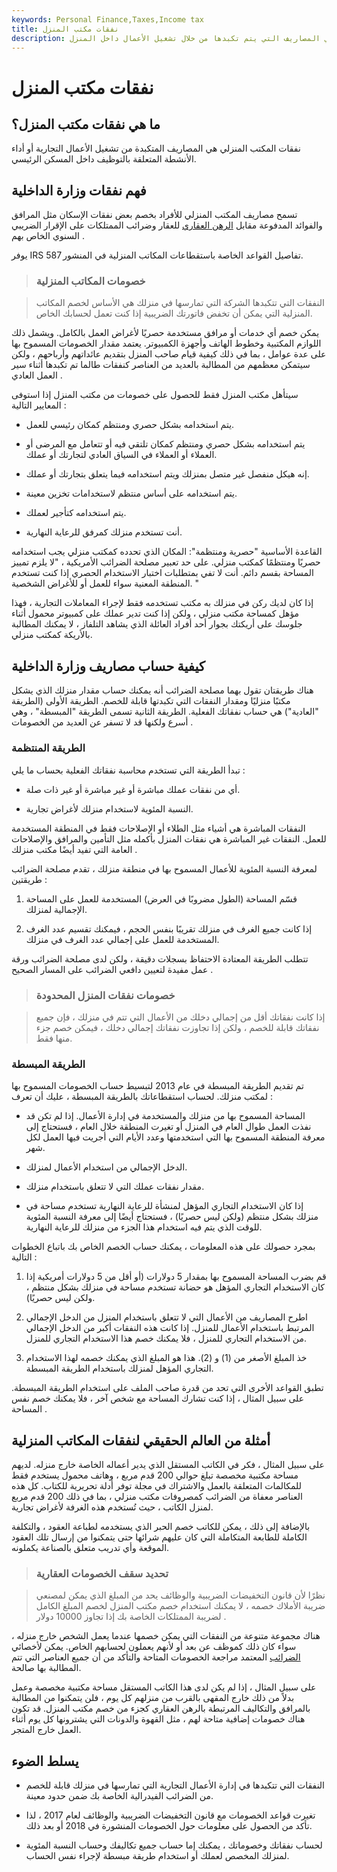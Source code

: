 ```yaml
---
keywords: Personal Finance,Taxes,Income tax
title: نفقات مكتب المنزل
description: مصاريف المكتب المنزلي هي المصاريف التي يتم تكبدها من خلال تشغيل الأعمال داخل المنزل.
---
```


# نفقات مكتب المنزل
## ما هي نفقات مكتب المنزل؟

نفقات المكتب المنزلي هي المصاريف المتكبدة من تشغيل الأعمال التجارية أو أداء الأنشطة المتعلقة بالتوظيف داخل المسكن الرئيسي.

## فهم نفقات وزارة الداخلية

تسمح مصاريف المكتب المنزلي للأفراد بخصم بعض نفقات الإسكان مثل المرافق والفوائد المدفوعة مقابل [الرهن العقاري](/mortgage) للعقار وضرائب الممتلكات على الإقرار الضريبي السنوي الخاص بهم .

يوفر IRS تفاصيل القواعد الخاصة باستقطاعات المكاتب المنزلية في المنشور 587.

> ### خصومات المكاتب المنزلية

> النفقات التي تتكبدها الشركة التي تمارسها في منزلك هي الأساس لخصم المكاتب المنزلية التي يمكن أن تخفض فاتورتك الضريبية إذا كنت تعمل لحسابك الخاص.

>

يمكن خصم أي خدمات أو مرافق مستخدمة حصريًا لأغراض العمل بالكامل. ويشمل ذلك اللوازم المكتبية وخطوط الهاتف وأجهزة الكمبيوتر. يعتمد مقدار الخصومات المسموح بها على عدة عوامل ، بما في ذلك كيفية قيام صاحب المنزل بتقديم عائداتهم وأرباحهم ، ولكن سيتمكن معظمهم من المطالبة بالعديد من العناصر كنفقات طالما تم تكبدها أثناء سير العمل العادي .

سيتأهل مكتب المنزل فقط للحصول على خصومات من مكتب المنزل إذا استوفى المعايير التالية :

- يتم استخدامه بشكل حصري ومنتظم كمكان رئيسي للعمل.

- يتم استخدامه بشكل حصري ومنتظم كمكان تلتقي فيه أو تتعامل مع المرضى أو العملاء أو العملاء في السياق العادي لتجارتك أو عملك.

- إنه هيكل منفصل غير متصل بمنزلك ويتم استخدامه فيما يتعلق بتجارتك أو عملك.

- يتم استخدامه على أساس منتظم لاستخدامات تخزين معينة.

- يتم استخدامه كتأجير لعملك.

- أنت تستخدم منزلك كمرفق للرعاية النهارية.

القاعدة الأساسية "حصرية ومنتظمة": المكان الذي تحدده كمكتب منزلي يجب استخدامه حصريًا ومنتظمًا كمكتب منزلي. على حد تعبير مصلحة الضرائب الأمريكية ، "لا يلزم تمييز المساحة بقسم دائم. أنت لا تفي بمتطلبات اختبار الاستخدام الحصري إذا كنت تستخدم المنطقة المعنية سواء للعمل أو للأغراض الشخصية. "

إذا كان لديك ركن في منزلك به مكتب تستخدمه فقط لإجراء المعاملات التجارية ، فهذا مؤهل كمساحة مكتب منزلي ، ولكن إذا كنت تدير عملك على كمبيوتر محمول أثناء جلوسك على أريكتك بجوار أحد أفراد العائلة الذي يشاهد التلفاز ، لا يمكنك المطالبة بالأريكة كمكتب منزلي.

## كيفية حساب مصاريف وزارة الداخلية

هناك طريقتان تقول بهما مصلحة الضرائب أنه يمكنك حساب مقدار منزلك الذي يشكل مكتبًا منزليًا ومقدار النفقات التي تكبدتها قابلة للخصم. الطريقة الأولى (الطريقة "العادية") هي حساب نفقاتك الفعلية. الطريقة الثانية تسمى الطريقة "المبسطة" ، وهي أسرع ولكنها قد لا تسفر عن العديد من الخصومات .

### الطريقة المنتظمة

تبدأ الطريقة التي تستخدم محاسبة نفقاتك الفعلية بحساب ما يلي :

- أي من نفقات عملك مباشرة أو غير مباشرة أو غير ذات صلة.

- النسبة المئوية لاستخدام منزلك لأغراض تجارية.

النفقات المباشرة هي أشياء مثل الطلاء أو الإصلاحات فقط في المنطقة المستخدمة للعمل. النفقات غير المباشرة هي نفقات المنزل بأكمله مثل التأمين والمرافق والإصلاحات العامة التي تفيد أيضًا مكتب منزلك .

لمعرفة النسبة المئوية للأعمال المسموح بها في منطقة منزلك ، تقدم مصلحة الضرائب طريقتين :

1. قسّم المساحة (الطول مضروبًا في العرض) المستخدمة للعمل على المساحة الإجمالية لمنزلك.

1. إذا كانت جميع الغرف في منزلك تقريبًا بنفس الحجم ، فيمكنك تقسيم عدد الغرف المستخدمة للعمل على إجمالي عدد الغرف في منزلك.

تتطلب الطريقة المعتادة الاحتفاظ بسجلات دقيقة ، ولكن لدى مصلحة الضرائب ورقة عمل مفيدة لتعيين دافعي الضرائب على المسار الصحيح .

> ### خصومات نفقات المنزل المحدودة

> إذا كانت نفقاتك أقل من إجمالي دخلك من الأعمال التي تتم في منزلك ، فإن جميع نفقاتك قابلة للخصم ، ولكن إذا تجاوزت نفقاتك إجمالي دخلك ، فيمكن خصم جزء منها فقط.

>

### الطريقة المبسطة

تم تقديم الطريقة المبسطة في عام 2013 لتبسيط حساب الخصومات المسموح بها لمكتب منزلك. لحساب استقطاعاتك بالطريقة المبسطة ، عليك أن تعرف :

- المساحة المسموح بها من منزلك والمستخدمة في إدارة الأعمال. إذا لم تكن قد نفذت العمل طوال العام في المنزل أو تغيرت المنطقة خلال العام ، فستحتاج إلى معرفة المنطقة المسموح بها التي استخدمتها وعدد الأيام التي أجريت فيها العمل لكل شهر.

- الدخل الإجمالي من استخدام الأعمال لمنزلك.

- مقدار نفقات عملك التي لا تتعلق باستخدام منزلك.

- إذا كان الاستخدام التجاري المؤهل لمنشأة للرعاية النهارية تستخدم مساحة في منزلك بشكل منتظم (ولكن ليس حصريًا) ، فستحتاج أيضًا إلى معرفة النسبة المئوية للوقت الذي يتم فيه استخدام هذا الجزء من منزلك للرعاية النهارية.

بمجرد حصولك على هذه المعلومات ، يمكنك حساب الخصم الخاص بك باتباع الخطوات التالية :

1. قم بضرب المساحة المسموح بها بمقدار 5 دولارات (أو أقل من 5 دولارات أمريكية إذا كان الاستخدام التجاري المؤهل هو حضانة تستخدم مساحة في منزلك بشكل منتظم ، ولكن ليس حصريًا).

1. اطرح المصاريف من الأعمال التي لا تتعلق باستخدام المنزل من الدخل الإجمالي المرتبط باستخدام الأعمال للمنزل. إذا كانت هذه النفقات أكبر من الدخل الإجمالي من الاستخدام التجاري للمنزل ، فلا يمكنك خصم هذا الاستخدام التجاري للمنزل.

1. خذ المبلغ الأصغر من (1) و (2). هذا هو المبلغ الذي يمكنك خصمه لهذا الاستخدام التجاري المؤهل لمنزلك باستخدام الطريقة المبسطة.

تطبق القواعد الأخرى التي تحد من قدرة صاحب الملف على استخدام الطريقة المبسطة. على سبيل المثال ، إذا كنت تشارك المساحة مع شخص آخر ، فلا يمكنك خصم نفس المساحة .

## أمثلة من العالم الحقيقي لنفقات المكاتب المنزلية

على سبيل المثال ، فكر في الكاتب المستقل الذي يدير أعماله الخاصة خارج منزله. لديهم مساحة مكتبية مخصصة تبلغ حوالي 200 قدم مربع ، وهاتف محمول يستخدم فقط للمكالمات المتعلقة بالعمل والاشتراك في مجلة توفر أدلة تحريرية للكتاب. كل هذه العناصر معفاة من الضرائب كمصروفات مكتب منزلي ، بما في ذلك 200 قدم مربع لمنزل الكاتب ، حيث تُستخدم هذه الغرفة لأغراض تجارية.

بالإضافة إلى ذلك ، يمكن للكاتب خصم الحبر الذي يستخدمه لطباعة العقود ، والتكلفة الكاملة للطابعة المتكاملة التي كان عليهم شرائها حتى يتمكنوا من إرسال تلك العقود الموقعة وأي تدريب متعلق بالصناعة يكملونه.

> ### تحديد سقف الخصومات العقارية

> نظرًا لأن قانون التخفيضات الضريبية والوظائف يحد من المبلغ الذي يمكن لمصنعي ضريبة الأملاك خصمه ، لا يمكنك استخدام خصم مكتب المنزل لخصم المبلغ الكامل لضريبة الممتلكات الخاصة بك إذا تجاوز 10000 دولار .

>

هناك مجموعة متنوعة من النفقات التي يمكن خصمها عندما يعمل الشخص خارج منزله ، سواء كان ذلك كموظف عن بعد أو لأنهم يعملون لحسابهم الخاص. يمكن لأخصائي [الضرائب](/tax-accounting) المعتمد مراجعة الخصومات المتاحة والتأكد من أن جميع العناصر التي تتم المطالبة بها صالحة.

على سبيل المثال ، إذا لم يكن لدى هذا الكاتب المستقل مساحة مكتبية مخصصة وعمل بدلاً من ذلك خارج المقهى بالقرب من منزلهم كل يوم ، فلن يتمكنوا من المطالبة بالمرافق والتكاليف المرتبطة بالرهن العقاري كجزء من خصم مكتب المنزل. قد تكون هناك خصومات إضافية متاحة لهم ، مثل القهوة والدونات التي يشترونها كل يوم أثناء العمل خارج المتجر.

## يسلط الضوء

- النفقات التي تتكبدها في إدارة الأعمال التجارية التي تمارسها في منزلك قابلة للخصم من الضرائب الفيدرالية الخاصة بك ضمن حدود معينة.

- تغيرت قواعد الخصومات مع قانون التخفيضات الضريبية والوظائف لعام 2017 ، لذا تأكد من الحصول على معلومات حول الخصومات المنشورة في 2018 أو بعد ذلك.

- لحساب نفقاتك وخصوماتك ، يمكنك إما حساب جميع تكاليفك وحساب النسبة المئوية لمنزلك المخصص لعملك أو استخدام طريقة مبسطة لإجراء نفس الحساب.

